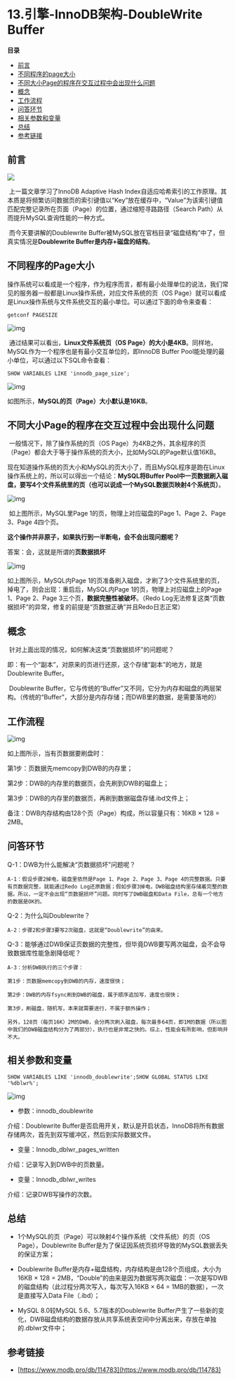 # 13.引擎-InnoDB架构-DoubleWrite Buffer

**目录**

- [前言](#前言)
- [不同程序的page大小](#不同程序的page大小)
- [不同大小Page的程序在交互过程中会出现什么问题](#不同大小Page的程序在交互过程中会出现什么问题)
- [概念](#概念)
- [工作流程](#工作流程)
- [问答环节](#问答环节)
- [相关参数和变量](#相关参数和变量)
- [总结](#总结)
- [参考链接](#参考链接)





## 前言

![](https://dev.mysql.com/doc/refman/8.0/en/images/innodb-architecture.png)

​		上一篇文章学习了InnoDB Adaptive Hash Index自适应哈希索引的工作原理。其本质是将频繁访问数据页的索引键值以“Key”放在缓存中，“Value”为该索引键值匹配完整记录所在页面（Page）的位置，通过缩短寻路路径（Search Path）从而提升MySQL查询性能的一种方式。

​		而今天要讲解的Doublewrite Buffer被MySQL放在官档目录“磁盘结构”中了，但真实情况是**Doublewrite Buffer是内存+磁盘的结构**。



## 不同程序的Page大小

​		操作系统可以看成是一个程序，作为程序而言，都有最小处理单位的说法，我们常见的服务器一般都是Linux操作系统，对应文件系统的页（OS Page）就可以看成是Linux操作系统与文件系统交互的最小单位。可以通过下面的命令来查看：

```
getconf PAGESIZE
```

![img](https://oss-emcsprod-public.modb.pro/wechatSpider/modb_20210927_9d90c494-1f25-11ec-ae4b-38f9d3cd240d.png)

​		通过结果可以看出，**Linux文件系统页（OS Page）的大小是4KB**。同样地，MySQL作为一个程序也是有最小交互单位的，即InnoDB Buffer Pool能处理的最小单位，可以通过以下SQL命令查看：

```
SHOW VARIABLES LIKE 'innodb_page_size';
```

![img](https://oss-emcsprod-public.modb.pro/wechatSpider/modb_20210927_9d99f3c0-1f25-11ec-ae4b-38f9d3cd240d.png)

如图所示，**MySQL的页（Page）大小默认是16KB**。





## 不同大小Page的程序在交互过程中会出现什么问题

​		一般情况下，除了操作系统的页（OS Page）为4KB之外，其余程序的页（Page）都会大于等于操作系统的页大小，比如MySQL的Page默认值16KB。

​		现在知道操作系统的页大小和MySQL的页大小了，而且MySQL程序是跑在Linux操作系统上的，所以可以得出一个结论：**MySQL将Buffer Pool中一页数据刷入磁盘，要写4个文件系统里的页（也可以说成一个MySQL数据页映射4个系统页）**。

![img](https://oss-emcsprod-public.modb.pro/wechatSpider/modb_20210927_9da3acda-1f25-11ec-ae4b-38f9d3cd240d.png)

​		如上图所示，MySQL里Page 1的页，物理上对应磁盘的Page 1、Page 2、Page 3、Page 4四个页。

**这个操作并非原子，如果执行到一半断电，会不会出现问题呢？**

答案：会，这就是所谓的**页数据损坏**

![img](https://oss-emcsprod-public.modb.pro/wechatSpider/modb_20210927_9dafa256-1f25-11ec-ae4b-38f9d3cd240d.png)

如上图所示，MySQL内Page 1的页准备刷入磁盘，才刷了3个文件系统里的页，掉电了，则会出现：重启后，MySQL内Page 1的页，物理上对应磁盘上的Page 1、Page 2、Page 3三个页，**数据完整性被破坏**。（Redo Log无法修复这类“页数据损坏”的异常，修复的前提是“页数据正确”并且Redo日志正常）





## 概念

​		针对上面出现的情况，如何解决这类“页数据损坏”的问题呢？

​		即：有一个“副本”，对原来的页进行还原，这个存储“副本”的地方，就是Doublewrite Buffer。

​		Doublewrite Buffer，它与传统的“Buffer”又不同，它分为内存和磁盘的两层架构。（传统的“Buffer”，大部分是内存存储；而DWB里的数据，是需要落地的）



## 工作流程

![img](https://oss-emcsprod-public.modb.pro/wechatSpider/modb_20210927_9dbec02e-1f25-11ec-ae4b-38f9d3cd240d.png)

如上图所示，当有页数据要刷盘时：

第1步：页数据先memcopy到DWB的内存里；

第2步：DWB的内存里的数据页，会先刷到DWB的磁盘上；

第3步：DWB的内存里的数据页，再刷到数据磁盘存储.ibd文件上；

备注：DWB内存结构由128个页（Page）构成，所以容量只有：16KB × 128 = 2MB。



## 问答环节

Q-1：DWB为什么能解决“页数据损坏”问题呢？

```
A-1：假设步骤2掉电，磁盘里依然是Page 1、Page 2、Page 3、Page 4的完整数据。只要有页数据完整，就能通过Redo Log还原数据；假如步骤3掉电，DWB磁盘结构里存储着完整的数据。所以，一定不会出现“页数据损坏”问题。同时写了DWB磁盘和Data File，总有一个地方的数据是OK的。
```

Q-2：为什么叫Doublewrite？

```
A-2：步骤2和步骤3要写2次磁盘，这就是“Doublewrite”的由来。
```

Q-3：能够通过DWB保证页数据的完整性，但毕竟DWB要写两次磁盘，会不会导致数据库性能急剧降低呢？

```
A-3：分析DWB执行的三个步骤：

第1步：页数据memcopy到DWB的内存，速度很快；

第2步：DWB的内存fsync刷到DWB的磁盘，属于顺序追加写，速度也很快；

第3步，刷磁盘，随机写，本来就需要进行，不属于额外操作；

另外，128页（每页16K）2M的DWB，会分两次刷入磁盘，每次最多64页，即1M的数据（所以图中我们的DWB磁盘结构分为了两部分），执行也是非常之快的。综上，性能会有所影响，但影响并不大。
```



## 相关参数和变量

```
SHOW VARIABLES LIKE 'innodb_doublewrite';SHOW GLOBAL STATUS LIKE '%dblwr%';
```

![img](https://oss-emcsprod-public.modb.pro/wechatSpider/modb_20210927_9dca0a4c-1f25-11ec-ae4b-38f9d3cd240d.png)

- 参数：innodb_doublewrite

介绍：Doublewrite Buffer是否启用开关，默认是开启状态，InnoDB将所有数据存储两次，首先到双写缓冲区，然后到实际数据文件。

- 变量：Innodb_dblwr_pages_written

介绍：记录写入到DWB中的页数量。

- 变量：Innodb_dblwr_writes

介绍：记录DWB写操作的次数。





## 总结

- 1个MySQL的页（Page）可以映射4个操作系统（文件系统）的页（OS Page），Doublewrite Buffer是为了保证因系统页损坏导致的MySQL数据丢失的保证方案；

- Doublewrite Buffer是内存+磁盘结构，内存结构是由128个页组成，大小为16KB × 128 = 2MB，“Double”的由来是因为数据写两次磁盘：一次是写DWB的磁盘结构（此过程分两次写入，每次写入16KB × 64 = 1MB的数据），一次是直接写入Data File（.ibd）；
- MySQL 8.0较MySQL 5.6、5.7版本的Doublewrite Buffer产生了一些新的变化，DWB磁盘结构的数据存放从共享系统表空间中分离出来，存放在单独的.dblwr文件中；





## 参考链接

- [https://www.modb.pro/db/114783](https://www.modb.pro/db/114783)
